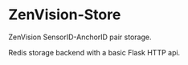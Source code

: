 # ZenVision-Store
ZenVision SensorID-AnchorID pair storage.

Redis storage backend with a basic Flask HTTP api.
